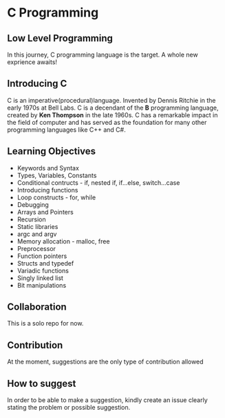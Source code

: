 # C Programming 
## Low Level Programming
In this journey, C programming language is the target. A whole new exprience awaits!

## Introducing C
C is an imperative(procedural)language. Invented by Dennis Ritchie in the early 1970s at Bell Labs. C is a decendant of the **B** programming language, created by **Ken Thompson** in the late 1960s.
C has a remarkable impact in the field of computer and has served as the foundation for many other programming languages like C++ and C#.

## Learning Objectives
* Keywords and Syntax
* Types, Variables, Constants
* Conditional contructs - if, nested if, if...else, switch...case
* Introducing functions
* Loop constructs - for, while
* Debugging
* Arrays and Pointers
* Recursion
* Static libraries
* argc and argv
* Memory allocation - malloc, free
* Preprocessor
* Function pointers
* Structs and typedef
* Variadic functions
* Singly linked list
* Bit manipulations

## Collaboration
This is a solo repo for now.

## Contribution
At the moment, suggestions are the only type of contribution allowed 

## How to suggest
In order to be able to make a suggestion, kindly create an issue clearly stating the problem or possible suggestion.
